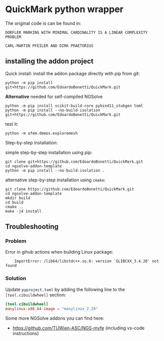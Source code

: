 # QuickMark python wrapper
The original code is can be found in:

    DÖRFLER MARKING WITH MINIMAL CARDINALITY IS A LINEAR COMPLEXITY PROBLEM
    
    CARL-MARTIN PFEILER AND DIRK PRAETORIUS


## installing the addon project

Quick install: install the addon package directly with pip from git:

    python -m pip install  git+https://github.com/EdoardoBonetti/QuickMark.git

**Alternative** needed for self-compiled NGSolve

    python -m pip install scikit-build-core pybind11_stubgen toml
    python -m pip install --no-build-isolation git+https://github.com/EdoardoBonetti/QuickMark.git


test it:

    python -m afem.demos.exploremesh

Step-by-step installation:

simple step-by-step installation using pip:

    git clone git+https://github.com/EdoardoBonetti/QuickMark.git
    cd ngsolve-addon-template
    python -m pip install --no-build-isolation .

alternative step-by-step installation using `cmake`:

    git clone https://github.com/EdoardoBonetti/QuickMark.git
    cd ngsolve-addon-template
    mkdir build
    cd build
    cmake ..
    make -j4 install

## Troubleshooting

### Problem
Error in gihub actions when building Linux package:

```
    ImportError: /lib64/libstdc++.so.6: version `GLIBCXX_3.4.20' not found
```

### Solution
Update `pyproject.toml` by adding the following line to the `[tool.cibuildwheel]` section:

```toml
[tool.cibuildwheel]
manylinux-x86_64-image = "manylinux_2_28"
```

Some more NGSolve addons you can find here:
  * https://github.com/TUWien-ASC/NGS-myfe (including vs-code instructions)
